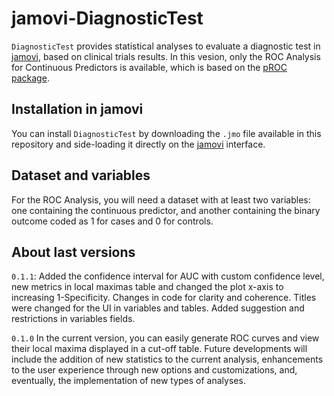 # jamovi-DiagnosticTest

`DiagnosticTest` provides statistical analyses to evaluate a diagnostic
test in [jamovi](https://www.jamovi.org), based on clinical trials results. 
In this vesion, only the ROC Analysis for Continuous Predictors is available, 
which is based on the [pROC package](https://cran.r-project.org/web/packages/pROC/index.html).

## Installation in jamovi

You can install `DiagnosticTest` by downloading the `.jmo` file available in 
this repository and side-loading it directly on the [jamovi](https://www.jamovi.org)
interface.

## Dataset and variables

For the ROC Analysis, you will need a dataset with at least two variables: 
one containing the continuous predictor, and another containing the binary 
outcome coded as 1 for cases and 0 for controls.

## About last versions

`0.1.1`: Added the confidence interval for AUC with custom confidence level, new 
metrics in local maximas table and changed the plot x-axis to increasing 1-Specificity. 
Changes in code for clarity and coherence. Titles were changed for the UI in
variables and tables. Added suggestion and restrictions in variables fields.

`0.1.0` In the current version, you can easily generate ROC curves 
and view their local maxima displayed in a cut-off table. Future developments 
will include the addition of new statistics to the current analysis, enhancements 
to the user experience through new options and customizations, and, eventually, 
the implementation of new types of analyses.
